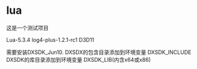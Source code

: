 # lua
这是一个测试项目


Lua-5.3.4
log4-plus-1.2.1-rc1
D3D11

需要安装DXSDK_Jun10. 
DXSDX的包含目录添加到环境变量 DXSDK_INCLUDE 
DXSDK的库目录添加到环境变量 DXSDK_LIB(内含x64或x86)